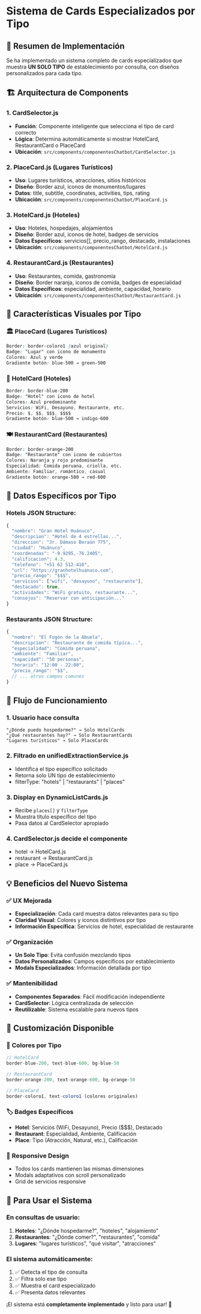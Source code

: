 # Sistema de Cards Especializados por Tipo

## 🎯 Resumen de Implementación

Se ha implementado un sistema completo de cards especializados que muestra **UN SOLO TIPO** de establecimiento por consulta, con diseños personalizados para cada tipo.

## 🏗️ Arquitectura de Components

### 1. **CardSelector.js** 
- **Función**: Componente inteligente que selecciona el tipo de card correcto
- **Lógica**: Determina automáticamente si mostrar HotelCard, RestaurantCard o PlaceCard
- **Ubicación**: `src/components/componentesChatbot/CardSelector.js`

### 2. **PlaceCard.js** (Lugares Turísticos)
- **Uso**: Lugares turísticos, atracciones, sitios históricos
- **Diseño**: Border azul, iconos de monumentos/lugares
- **Datos**: title, subtitle, coordinates, activities, tips, rating
- **Ubicación**: `src/components/componentesChatbot/PlaceCard.js`

### 3. **HotelCard.js** (Hoteles)
- **Uso**: Hoteles, hospedajes, alojamientos
- **Diseño**: Border azul, iconos de hotel, badges de servicios
- **Datos Específicos**: servicios[], precio_rango, destacado, instalaciones
- **Ubicación**: `src/components/componentesChatbot/HotelCard.js`

### 4. **RestaurantCard.js** (Restaurantes)
- **Uso**: Restaurantes, comida, gastronomía
- **Diseño**: Border naranja, iconos de comida, badges de especialidad
- **Datos Específicos**: especialidad, ambiente, capacidad, horario
- **Ubicación**: `src/components/componentesChatbot/RestaurantCard.js`

## 🎨 Características Visuales por Tipo

### 🏛️ **PlaceCard (Lugares Turísticos)**
```css
Border: border-coloro1 (azul original)
Badge: "Lugar" con icono de monumento
Colores: Azul y verde
Gradiente botón: blue-500 → green-500
```

### 🏨 **HotelCard (Hoteles)**
```css
Border: border-blue-200
Badge: "Hotel" con icono de hotel
Colores: Azul predominante
Servicios: WiFi, Desayuno, Restaurante, etc.
Precio: $, $$, $$$, $$$$
Gradiente botón: blue-500 → indigo-600
```

### 🍽️ **RestaurantCard (Restaurantes)**
```css
Border: border-orange-200  
Badge: "Restaurante" con icono de cubiertos
Colores: Naranja y rojo predominante
Especialidad: Comida peruana, criolla, etc.
Ambiente: Familiar, romántico, casual
Gradiente botón: orange-500 → red-600
```

## 🔧 Datos Específicos por Tipo

### Hotels JSON Structure:
```javascript
{
  "nombre": "Gran Hotel Huánuco",
  "descripcion": "Hotel de 4 estrellas...",
  "direccion": "Jr. Dámaso Beraún 775",
  "ciudad": "Huánuco", 
  "coordenadas": "-9.9295,-76.2405",
  "calificacion": 4.3,
  "telefono": "+51 62 512-410",
  "url": "https://granhotelhuanuco.com",
  "precio_rango": "$$$",
  "servicios": ["wifi", "desayuno", "restaurante"],
  "destacado": true,
  "actividades": "WiFi gratuito, restaurante...",
  "consejos": "Reservar con anticipación..."
}
```

### Restaurants JSON Structure:
```javascript
{
  "nombre": "El Fogón de la Abuela",
  "descripcion": "Restaurante de comida típica...",
  "especialidad": "Comida peruana",
  "ambiente": "Familiar",
  "capacidad": "50 personas",
  "horario": "12:00 - 22:00",
  "precio_rango": "$$",
  // ... otros campos comunes
}
```

## 🚀 Flujo de Funcionamiento

### 1. **Usuario hace consulta**
```
"¿Dónde puedo hospedarme?" → Solo HotelCards
"¿Qué restaurantes hay?" → Solo RestaurantCards  
"Lugares turísticos" → Solo PlaceCards
```

### 2. **Filtrado en unifiedExtractionService.js**
- Identifica el tipo específico solicitado
- Retorna solo UN tipo de establecimiento
- filterType: "hotels" | "restaurants" | "places"

### 3. **Display en DynamicListCards.js**
- Recibe `places[]` y `filterType`
- Muestra título específico del tipo
- Pasa datos al CardSelector apropiado

### 4. **CardSelector.js decide el componente**
- hotel → HotelCard.js
- restaurant → RestaurantCard.js
- place → PlaceCard.js

## 💡 Beneficios del Nuevo Sistema

### ✅ **UX Mejorada**
- **Especialización**: Cada card muestra datos relevantes para su tipo
- **Claridad Visual**: Colores y iconos distintivos por tipo
- **Información Específica**: Servicios de hotel, especialidad de restaurante

### ✅ **Organización**
- **Un Solo Tipo**: Evita confusión mezclando tipos
- **Datos Personalizados**: Campos específicos por establecimiento
- **Modals Especializados**: Información detallada por tipo

### ✅ **Mantenibilidad**
- **Componentes Separados**: Fácil modificación independiente
- **CardSelector**: Lógica centralizada de selección
- **Reutilizable**: Sistema escalable para nuevos tipos

## 🔧 Customización Disponible

### 🎨 **Colores por Tipo**
```javascript
// HotelCard
border-blue-200, text-blue-600, bg-blue-50

// RestaurantCard  
border-orange-200, text-orange-600, bg-orange-50

// PlaceCard
border-coloro1, text-coloro1 (colores originales)
```

### 🏷️ **Badges Específicos**
- **Hotel**: Servicios (WiFi, Desayuno), Precio ($$$), Destacado
- **Restaurant**: Especialidad, Ambiente, Calificación
- **Place**: Tipo (Atracción, Natural, etc.), Calificación

### 📱 **Responsive Design**
- Todos los cards mantienen las mismas dimensiones
- Modals adaptativos con scroll personalizado
- Grid de servicios responsive

## 🚀 Para Usar el Sistema

### En consultas de usuario:
1. **Hoteles**: "¿Dónde hospedarme?", "hoteles", "alojamiento"
2. **Restaurantes**: "¿Dónde comer?", "restaurantes", "comida"
3. **Lugares**: "lugares turísticos", "qué visitar", "atracciones"

### El sistema automáticamente:
1. ✅ Detecta el tipo de consulta
2. ✅ Filtra solo ese tipo
3. ✅ Muestra el card especializado
4. ✅ Presenta datos relevantes

¡El sistema está **completamente implementado** y listo para usar! 🎉
